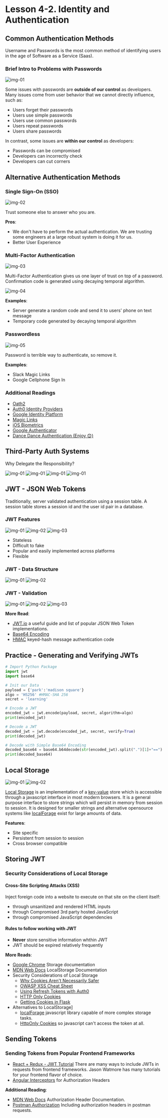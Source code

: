 # Lesson 4-2. Identity and Authentication

## Common Authentication Methods

Username and Passwords is the most common method of identifying users in the age of Software as a Service (Saas).

### Brief Intro to Problems with Passwords

![img-01](../imgs/img-4-2-1.png)

Some issues with passwords are **outside of our control** as developers. Many issues come from user behavior that we cannot directly influence, such as:

- Users forget their passwords
- Users use simple passwords
- Users use common passwords
- Users repeat passwords
- Users share passwords

In contrast, some issues are **within our control** as developers:

- Passwords can be compromised
- Developers can incorrectly check
- Developers can cut corners

## Alternative Authentication Methods

### Single Sign-On (SSO)

![img-02](../imgs/img-4-2-2.png)

Trust someone else to answer who you are.

**Pros**:

- We don't have to perform the actual authentication. We are trusting some engineers at a large robust system is doing it for us.
- Better User Experience

### Multi-Factor Authentication

![img-03](../imgs/img-4-2-3.png)

Multi-Factor Authentication gives us one layer of trust on top of a password. Confirmation code is generated using decaying temporal algorithm.

![img-04](../imgs/img-4-2-4.png)

**Examples**:

- Server generate a random code and send it to users' phone on text message
- Temporary code generated by decaying temporal algorithm

### Passwordless

![img-05](../imgs/img-4-2-5.png)

Password is terrible way to authenticate, so remove it.

**Examples**:

- Slack Magic Links
- Google Cellphone Sign In

### Additional Readings

- [Oath2](https://oauth.net/2/)
- [Auth0 Identity Providers](https://auth0.com/docs/identityproviders)
- [Google Identity Platform](https://developers.google.com/identity/)
- [Magic Links](https://hackernoon.com/magic-links-d680d410f8f7)
- [iOS Biometrics](https://developer.apple.com/documentation/localauthentication)
- [Google Authenticator](https://play.google.com/store/apps/details?id=com.google.android.apps.authenticator2&hl=en_US)
- [Dance Dance Authentication (Enjoy 😊)](https://www.youtube.com/watch?v=VgC4b9K-gYU&feature=youtu.be)

## Third-Party Auth Systems

Why Delegate the Responsibility?

![img-01](../imgs/img-4-3-1.png)
![img-01](../imgs/img-4-3-2.png)
![img-01](../imgs/img-4-3-3.png)
![img-01](../imgs/img-4-3-4.png)

## JWT - JSON Web Tokens

Traditionally, server validated authentication using a session table. A session table stores a session id and the user id pair in a database.

### JWT Features

![img-01](../imgs/img-4-6-1.png)
![img-02](../imgs/img-4-6-2.png)
![img-03](../imgs/img-4-6-3.png)

- Stateless
- Difficult to fake
- Popular and easily implemented across platforms
- Flexible

### JWT - Data Structure

![img-01](../imgs/img-4-7-1.png)
![img-02](../imgs/img-4-7-2.png)

### JWT - Validation

![img-01](../imgs/img-4-8-1.png)
![img-02](../imgs/img-4-8-2.png)
![img-03](../imgs/img-4-8-3.png)

**More Read**:

- [JWT.io](https://jwt.io/introduction/) a useful guide and list of popular JSON Web Token implementations.
- [Base64 Encoding](https://en.wikipedia.org/wiki/Base64)
- [HMAC](https://en.wikipedia.org/wiki/HMAC) keyed-hash message authentication code

## Practice - Generating and Verifying JWTs

```python
# Import Python Package
import jwt
import base64

# Init our Data
payload = {'park':'madison square'}
algo = 'HS256' #HMAC-SHA 256
secret = 'learning'

# Encode a JWT
encoded_jwt = jwt.encode(payload, secret, algorithm=algo)
print(encoded_jwt)

# Decode a JWT
decoded_jwt = jwt.decode(encoded_jwt, secret, verify=True)
print(decoded_jwt)

# Decode with Simple Base64 Encoding
decoded_base64 = base64.b64decode(str(encoded_jwt).split(".")[1]+"==")
print(decoded_base64)
```

## Local Storage


![img-01](../imgs/img-4-11-1.png)
![img-02](../imgs/img-4-11-2.png)

[Local Storage](https://developer.mozilla.org/en-US/docs/Web/API/Window/localStorage) is an implementation of a [key-value](https://en.wikipedia.org/wiki/Key%E2%80%93value_database) store which is accessible through a javascript interface in most modern browsers. It is a general purpose interface to store strings which will persist in memory from session to session. It is designed for smaller strings and alternative opensource systems like [localForage](https://github.com/localForage/localForage) exist for large amounts of data.

**Features**:

- Site specific
- Persistent from session to session
- Cross browser compatible

## Storing JWT

### Security Considerations of Local Storage

#### Cross-Site Scripting Attacks (XSS)

Inject foreign code into a website to execute on that site on the client itself:

- through unsanitized and rendered HTML inputs
- through Compromised 3rd party hosted JavaScript
- through compromised JavaScript dependencies

#### Rules to follow working with JWT

- **Never** store sensitive information whthin JWT
- JWT should be expired relatively frequently

**More Reads**:

- [Google Chrome](https://developer.chrome.com/apps/storage) Storage documentation
- [MDN Web Docs](https://developer.mozilla.org/en-US/docs/Web/API/Window/localStorage) LocalStorage Documentation
- Security Considerations of Local Storage
  - [Why Cookies Aren't Necessarily Safer](https://dev.to/jondubois/comment/373l)
  - [OWASP XSS Cheat Sheet](https://github.com/OWASP/CheatSheetSeries/blob/master/cheatsheets/Cross_Site_Scripting_Prevention_Cheat_Sheet.md)
  - [Using Refresh Tokens with Auth0](https://auth0.com/docs/tokens/refresh-token/current)
  - [HTTP Only Cookies](https://blog.codinghorror.com/protecting-your-cookies-httponly/)
  - [Getting Cookies in Flask](http://flask.pocoo.org/docs/1.0/quickstart/#cookies)
- Alternatives to LocalStorage]
  - [localForage](https://localforage.github.io/localForage/) javascript library capable of more complex storage tasks.
  - [HttpOnly Cookies](https://owasp.org/www-community/HttpOnly) so javascript can't access the token at all.

## Sending Tokens

### Sending Tokens from Popular Frontend Frameworks

- [React + Redux - JWT Tutorial](https://jasonwatmore.com/post/2017/12/07/react-redux-jwt-authentication-tutorial-example) There are many ways to include JWTs in requests from frontend frameworks. Jason Watmore has many tutorials for your frontend flavor of choice.
- [Angular Interceptors](https://medium.com/@ryanchenkie_40935/angular-authentication-using-the-http-client-and-http-interceptors-2f9d1540eb8) for Authorization Headers

**Additional Reading**:

- [MDN Web Docs](https://developer.mozilla.org/en-US/docs/Web/HTTP/Headers/Authorization) Authorization Header Documentation.
- [Postman Authorization](https://learning.getpostman.com/docs/postman/sending_api_requests/authorization/) Including authorization headers in postman requests.
